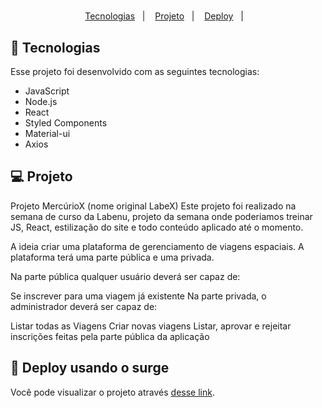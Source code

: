 <h1 align="center">
  <title="MercúrioX"/>
</h1>

<p align="center">
  <a href="#-tecnologias">Tecnologias</a>&nbsp;&nbsp;&nbsp;|&nbsp;&nbsp;&nbsp;
  <a href="#-projeto">Projeto</a>&nbsp;&nbsp;&nbsp;|&nbsp;&nbsp;&nbsp;
  <a href="http://overconfident-pipe.surge.sh/">Deploy</a>&nbsp;&nbsp;&nbsp;|&nbsp;&nbsp;&nbsp;
</p>

## 🚀 Tecnologias

Esse projeto foi desenvolvido com as seguintes tecnologias:

- JavaScript
- Node.js
- React 
- Styled Components
- Material-ui
- Axios

## 💻 Projeto

Projeto MercúrioX (nome original LabeX)
Este projeto foi realizado na semana de curso da Labenu, projeto da semana onde poderiamos treinar JS, React, estilização do site e todo conteúdo aplicado até o momento.

A ideia
criar uma plataforma de gerenciamento de viagens espaciais. A plataforma terá uma parte pública e uma privada.

Na parte pública qualquer usuário deverá ser capaz de:

Se inscrever para uma viagem já existente
Na parte privada, o administrador deverá ser capaz de:

Listar todas as Viagens
Criar novas viagens
Listar, aprovar e rejeitar inscrições feitas pela parte pública da aplicação


## 🔖 Deploy usando o surge

Você pode visualizar o projeto através [desse link](http://overconfident-pipe.surge.sh/). 
